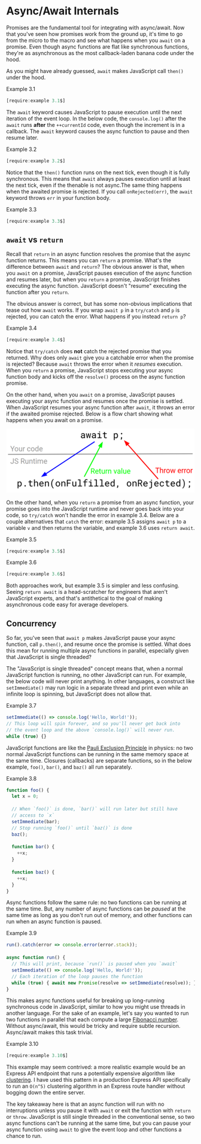# Async/Await Internals

Promises are the fundamental tool for integrating with async/await. Now
that you've seen how promises work from the ground up, it's time to go from
the micro to the macro and see what happens when you `await` on a promise.
Even though async functions are flat like synchronous functions, they're
as asynchronous as the most callback-laden banana code under the hood.

As you might have already guessed, `await` makes JavaScript call `then()`
under the hood.

<div class="example-header-wrap"><div class="example-header">Example 3.1</div></div>

```javascript
[require:example 3.1$]
```

The `await` keyword causes JavaScript to pause execution until the next
iteration of the event loop. In the below code, the `console.log()` after
the `await` runs **after** the `++currentId` code, even though the increment
is in a callback. The `await` keyword causes the async function to pause
and then resume later.

<div class="example-header-wrap"><div class="example-header">Example 3.2</div></div>

```javascript
[require:example 3.2$]
```

Notice that the `then()` function runs on the next tick, even though it is
fully synchronous. This means that `await` always pauses execution until at
least the next tick, even if the thenable is not async.The same thing happens
when the awaited promise is rejected. If you call
`onRejected(err)`, the `await` keyword throws `err` in your function body.

<div class="example-header-wrap"><div class="example-header">Example 3.3</div></div>

```javascript
[require:example 3.3$]
```

## `await` vs `return`

Recall that `return` in an async function resolves the promise that the async
function returns. This means you can `return` a promise. What's the difference
between `await` and `return`? The obvious answer is that, when you `await` on
a promise, JavaScript pauses execution of the async function and resumes later,
but when you `return` a promise, JavaScript finishes executing the async
function. JavaScript doesn't "resume" executing the function after you `return`.

The obvious answer is correct, but has some non-obvious implications
that tease out how `await` works. If you wrap `await p` in a `try/catch`
and `p` is rejected, you can catch the error. What happens if you
instead `return p`?

<div class="example-header-wrap"><div class="example-header">Example 3.4</div></div>

```javascript
[require:example 3.4$]
```

Notice that `try/catch` does **not** catch the rejected promise that you
returned. Why does only `await` give you a catchable error when the promise
is rejected? Because `await` throws the error when it _resumes_ execution.
When you `return` a promise, JavaScript stops executing your async function
body and kicks off the `resolve()` process on the async function promise.

On the other hand, when you `await` on a promise, JavaScript pauses executing
your async function and resumes once the promise is settled. When JavaScript
resumes your async function after `await`, it throws an error if the awaited
promise rejected. Below is a flow chart showing what happens when you await
on a promise.

<img src="../images/flow.png">

On the other hand, when you `return` a promise from an async function, your
promise goes into the JavaScript runtime and never goes back into your code,
so `try/catch` won't handle the error in example 3.4. Below are a couple
alternatives that `catch` the error: example 3.5 assigns `await p` to a
variable `v` and then returns the variable, and example 3.6 uses `return await`.

<div class="example-header-wrap"><div class="example-header">Example 3.5</div></div>

```javascript
[require:example 3.5$]
```

<div class="example-header-wrap"><div class="example-header">Example 3.6</div></div>

```javascript
[require:example 3.6$]
```

Both approaches work, but example 3.5 is simpler and less confusing. Seeing
`return await` is a head-scratcher for engineers that aren't JavaScript experts,
and that's antithetical to the goal of making asynchronous code easy for
average developers.

## Concurrency

So far, you've seen that `await p` makes JavaScript pause your async function,
call `p.then()`, and resume once the promise is settled. What does this mean
for running multiple async functions in parallel, especially given that
JavaScript is single threaded?

The "JavaScript is single threaded" concept means that, when a normal JavaScript
function is running, no other JavaScript can run. For example, the below code
will never print anything. In other languages, a construct like `setImmediate()`
may run logic in a separate thread and print even while an infinite loop is
spinning, but JavaScript does not allow that.

<div class="example-header-wrap"><div class="example-header">Example 3.7</div></div>

```javascript
setImmediate(() => console.log('Hello, World!'));
// This loop will spin forever, and so you'll never get back into
// the event loop and the above `console.log()` will never run.
while (true) {}
```

JavaScript functions are like the [Pauli Exclusion Principle](https://www.britannica.com/science/Pauli-exclusion-principle) in physics:
no two normal JavaScript functions can be running in the same memory space at
the same time. Closures (callbacks) are separate functions, so in the below
example, `foo()`, `bar()`, and `baz()` all run separately.

<div class="example-header-wrap"><div class="example-header">Example 3.8</div></div>

```javascript
function foo() {
  let x = 0;

  // When `foo()` is done, `bar()` will run later but still have
  // access to `x`
  setImmediate(bar);
  // Stop running `foo()` until `baz()` is done
  baz();

  function bar() {
    ++x;
  }

  function baz() {
    ++x;
  }
}
```

Async functions follow the same rule: no two functions can be running at the
same time. But, any number of async functions can be _paused_ at the same time
as long as you don't run out of memory, and other functions can run when an
async function is paused.

<div class="example-header-wrap"><div class="example-header">Example 3.9</div></div>

```javascript
run().catch(error => console.error(error.stack));

async function run() {
  // This will print, because `run()` is paused when you `await`
  setImmediate(() => console.log('Hello, World!'));
  // Each iteration of the loop pauses the function
  while (true) { await new Promise(resolve => setImmediate(resolve)); }
}
```

This makes async functions useful for breaking up long-running synchronous
code in JavaScript, similar to how you might use threads in another language.
For the sake of an example, let's say you wanted to run two functions in
parallel that each compute a large [Fibonacci number](https://en.wikipedia.org/wiki/Fibonacci_number). Without async/await,
this would be tricky and require subtle recursion. Async/await makes this
task trivial.

<div class="example-header-wrap"><div class="example-header">Example 3.10</div></div>

```javascript
[require:example 3.10$]
```

This example may
seem contrived: a more realistic example would be an Express API endpoint
that runs a potentially expensive algorithm like [clustering](http://thecodebarbarian.com/single-link-clustering-with-node-js.html).
I have used this pattern in a production Express API specifically to run an
`O(n^5)` clustering algorithm in an Express route handler without bogging down
the entire server.

The key takeaway here is that an async function will run with no interruptions
unless you pause it with `await` or exit the function with `return` or `throw`.
JavaScript is still single threaded in the conventional sense, so two async
functions can't be running at the same time, but you can pause your async
function using `await` to give the event loop and other functions a chance to
run.
